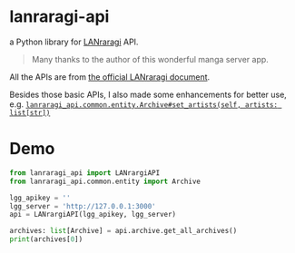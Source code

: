 # lanraragi-api

a Python library for [LANraragi](https://github.com/Difegue/LANraragi) API.

> Many thanks to the author of this wonderful manga server app.

All the APIs are from [the official LANraragi document](https://sugoi.gitbook.io/lanraragi/api-documentation/getting-started). 

Besides those basic APIs, I also made some enhancements for better use, e.g. [`lanraragi_api.common.entity.Archive#set_artists(self, artists: list[str])`](./lanraragi_api/common/entity.py)

# Demo

```python
from lanraragi_api import LANrargiAPI
from lanraragi_api.common.entity import Archive

lgg_apikey = ''
lgg_server = 'http://127.0.0.1:3000'
api = LANrargiAPI(lgg_apikey, lgg_server)

archives: list[Archive] = api.archive.get_all_archives()
print(archives[0])
```